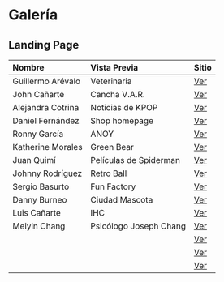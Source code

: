 # Galería

## Landing Page

| Nombre | Vista  Previa | Sitio |
| :---- | :---- | :---- |
| Guillermo Arévalo | Veterinaria | [Ver](imagenes/guillermo-arevalo.png) | [Ir](https://gjareval.github.io/veterinaria/) |
| John Cañarte | Cancha V.A.R. | [Ver](imagenes/john-cañarte.png) | [Ir](https://jecanart.github.io/proyectoLPage/) |
| Alejandra Cotrina | Noticias de KPOP | [Ver](imagenes/alejandra-cotrina.png) | [Ir](https://alenocot.github.io/LandingPage.github.io/) |
| Daniel Fernández | Shop homepage | [Ver](imagenes/daniel-fernandez.png) | [Ir](https://dafebust.github.io/) |
| Ronny García | ANOY | [Ver](imagenes/ronny-garcia.png) | [Ir](https://rsgarcia0203.github.io/Landing-Page/) |
| Katherine Morales | Green Bear | [Ver](imagenes/katherine-morales.png) | [Ir](https://kathmoralest.github.io/greenbear/) |
| Juan Quimí | Películas de Spiderman | [Ver](imagenes/juan-quimi.png) | [Ir](https://juanfr1.github.io/Proyecto03/) |
| Johnny Rodríguez | Retro Ball | [Ver](imagenes/johnny-rodriguez.png) | [Ir](https://santi0ne.github.io/Bootstrap-e-commerce/) |
| Sergio Basurto | Fun Factory | [Ver](imagenes/sergio-basurto.png) | [Ir](https://sebasurto.github.io/bootstrap/#!) |
| Danny Burneo | Ciudad Mascota |  [Ver](imagenes/danny-burneo.png) | [Ir](https://burneodanny.github.io/LandingPage/) |
| Luis Cañarte | IHC | [Ver](imagenes/luis-cañarte.png) | [Ir](https://gabrielcanarte14.github.io/Landing/) |
| Meiyin Chang | Psicólogo Joseph Chang | [Ver](imagenes/meiyin-chang.png) | [Ir](https://meiyincr3.github.io/WebPage/) |
|  | | [Ver](imagenes/.png) | [Ir]() |
|  | | [Ver](imagenes/.png) | [Ir]() |
|  | | [Ver](imagenes/.png) | [Ir]() |